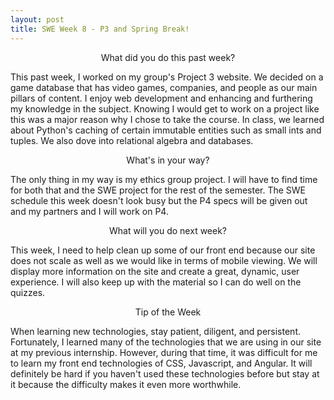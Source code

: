 ```yaml
---
layout: post
title: SWE Week 8 - P3 and Spring Break!
---
```


<p align="center"> What did you do this past week? </p>
This past week, I worked on my group's Project 3 website. We decided on a game database that has video games, companies, and people as our main pillars of content. I enjoy web development and enhancing and furthering my knowledge in the subject. Knowing I would get to work on a project like this was a major reason why I chose to take the course. In class, we learned about Python's caching of certain immutable entities such as small ints and tuples. We also dove into relational algebra and databases.

<p align="center"> What's in your way? </p>
The only thing in my way is my ethics group project. I will have to find time for both that and the SWE project for the rest of the semester. The SWE schedule this week doesn't look busy but the P4 specs will be given out and my partners and I will work on P4.

<p align="center"> What will you do next week? </p>
This week, I need to help clean up some of our front end because our site does not scale as well as we would like in terms of mobile viewing. We will display more information on the site and create a great, dynamic, user experience. I will also keep up with the material so I can do well on the quizzes. 

<p align="center"> Tip of the Week </p>
When learning new technologies, stay patient, diligent, and persistent. Fortunately, I learned many of the technologies that we are using in our site at my previous internship. However, during that time, it was difficult for me to learn my front end technologies of CSS, Javascript, and Angular. It will definitely be hard if you haven't used these technologies before but stay at it because the difficulty makes it even more worthwhile.
